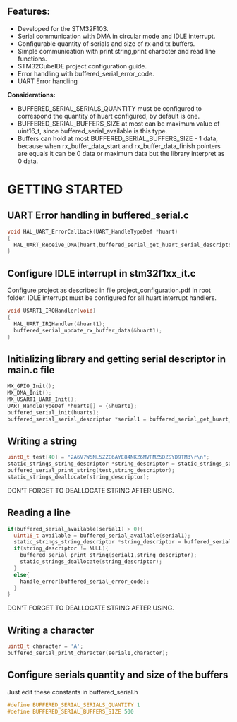  ## **Features:**

 - Developed for the STM32F103.
 - Serial communication with DMA in circular mode and IDLE interrupt.
 - Configurable quantity of serials and size of rx and tx buffers.
 - Simple communication with print string,print character and read line functions.
 - STM32CubeIDE project configuration guide.
 - Error handling with buffered_serial_error_code.
 - UART Error handling

 **Considerations:**

 - BUFFERED_SERIAL_SERIALS_QUANTITY must be configured to correspond the quantity of huart configured, by default is one.
 - BUFFERED_SERIAL_BUFFERS_SIZE at most can be maximum value of uint16_t, since buffered_serial_available is this type.
 - Buffers can hold at most BUFFERED_SERIAL_BUFFERS_SIZE - 1 data, because when rx_buffer_data_start and rx_buffer_data_finish pointers are equals it can be 0 data or maximum data but the library interpret as 0 data.

 # **GETTING STARTED**
 
 ## **UART Error handling in buffered_serial.c**

 ```C
 void HAL_UART_ErrorCallback(UART_HandleTypeDef *huart)
 {
   HAL_UART_Receive_DMA(huart,buffered_serial_get_huart_serial_descriptor(huart)->rx_buffer,BUFFERED_SERIAL_BUFFERS_SIZE);
 }
 ```

 ## **Configure IDLE interrupt in stm32f1xx_it.c**
 
 Configure project as described in file project_configuration.pdf in root folder.
 IDLE interrupt must be configured for all huart interrupt handlers.

 ```C
 void USART1_IRQHandler(void)
 {
   HAL_UART_IRQHandler(&huart1);
   buffered_serial_update_rx_buffer_data(&huart1);
 }
 ```
 
 ## **Initializing library and getting serial descriptor in main.c file**
 
 ```C
 MX_GPIO_Init();
 MX_DMA_Init();
 MX_USART1_UART_Init();
 UART_HandleTypeDef *huarts[] = {&huart1};
 buffered_serial_init(huarts);
 buffered_serial_serial_descriptor *serial1 = buffered_serial_get_huart_serial_descriptor(&huart1);
 ```
 
 ## **Writing a string**
 
 ```C
 uint8_t test[40] = "2A6V7W5NL5ZZC6AYE84NKZ6MVFMZ5DZSYD9TM3\r\n";
 static_strings_string_descriptor *string_descriptor = static_strings_save(test);
 buffered_serial_print_string(test,string_descriptor);
 static_strings_deallocate(string_descriptor);
 ```

 DON'T FORGET TO DEALLOCATE STRING AFTER USING.

 ## **Reading a line**

 ```C
 if(buffered_serial_available(serial1) > 0){
   uint16_t available = buffered_serial_available(serial1);
   static_strings_string_descriptor *string_descriptor = buffered_serial_read_line(serial1);
   if(string_descriptor != NULL){
     buffered_serial_print_string(serial1,string_descriptor);
     static_strings_deallocate(string_descriptor);
   }
   else{
     handle_error(buffered_serial_error_code);
   }
 }
 ```

 DON'T FORGET TO DEALLOCATE STRING AFTER USING.

 ## **Writing a character**

 ```C
 uint8_t character = 'A';
 buffered_serial_print_character(serial1,character);
 ```

 ## **Configure serials quantity and size of the buffers**

 Just edit these constants in buffered_serial.h

 ```C
 #define BUFFERED_SERIAL_SERIALS_QUANTITY 1
 #define BUFFERED_SERIAL_BUFFERS_SIZE 500
 ```
